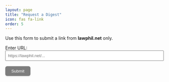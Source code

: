 ```yaml
---
layout: page
title: "Request a Digest"
icon: fas fa-link
order: 5
---
```


Use this form to submit a link from **lawphil.net** only.  

<form id="urlForm">
  <label for="urlInput">Enter URL:</label><br>
  <input type="url" id="urlInput" name="url" placeholder="https://lawphil.net/..." required style="width: 100%; padding: 0.5em;"><br><br>
  <button type="submit" style="font-weight:500;padding:0.5rem 1.2rem;border:none;border-radius:0.375rem;cursor:pointer;box-shadow:0 2px 4px rgba(0,0,0,0.1);transition:0.2s;color:#fff;background-color:#7d7d7d;">Submit</button><style>@media (prefers-color-scheme: dark){button{background-color:#e5e7eb;color:#111827;}}</style>

</form>

<div id="response" style="margin-top: 1em;"></div>

<script>
document.getElementById('urlForm').addEventListener('submit', async (e) => {
  e.preventDefault();

  const urlInput = document.getElementById('urlInput').value.trim();
  const responseDiv = document.getElementById('response');
  responseDiv.innerHTML = "";

  let url;
  try {
    url = new URL(urlInput);
  } catch (err) {
    responseDiv.innerHTML = `<span style="color: red;">Please enter a valid URL.</span>`;
    return;
  }

  if (url.hostname !== "lawphil.net") {
    responseDiv.innerHTML = `<span style="color: red;">Only URLs from lawphil.net are accepted.</span>`;
    return;
  }

  responseDiv.innerHTML = "Processing your request... You can leave this page and come back later.";

  try {
    const res = await fetch('https://lawdigestrequests.onrender.com/digest', { 
      method: 'POST',
      headers: { 'Content-Type': 'application/json' },
      body: JSON.stringify({ url: url.href })
    });

    const data = await res.json();

    if (!res.ok) {
      responseDiv.innerHTML = `<span style="color:rgb(235, 130, 130);">${data.error}</span>`;
      return;
    }

    responseDiv.innerHTML = `
      <span style="color:rgb(165, 244, 176);">The digest has been successfully created.</span>
    `;
  } catch (err) {
    responseDiv.innerHTML = `<span style="color:rgb(235, 130, 130);">${err.message}</span>`;
  }
});
</script>

